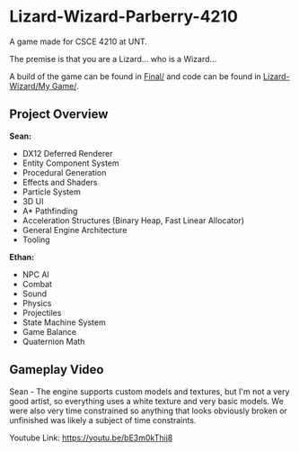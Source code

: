 # Lizard-Wizard-Parberry-4210
A game made for CSCE 4210 at UNT.

The premise is that you are a Lizard... who is a Wizard...

A build of the game can be found in [Final/](Final) and code can be found in [Lizard-Wizard/My Game/](Lizard-Wizard).

## Project Overview
**Sean:**
- DX12 Deferred Renderer
- Entity Component System
- Procedural Generation
- Effects and Shaders
- Particle System
- 3D UI
- A* Pathfinding
- Acceleration Structures (Binary Heap, Fast Linear Allocator)
- General Engine Architecture
- Tooling

<!--- Check out my [detailed breakdown](https://windowsvista42.github.io/projects/lizard-wizard/)! --->

**Ethan:**
- NPC AI
- Combat
- Sound
- Physics
- Projectiles
- State Machine System
- Game Balance
- Quaternion Math

## Gameplay Video
Sean - The engine supports custom models and textures, but I'm not a very good artist, so everything uses a white texture and very basic models. We were also very time constrained so anything that looks obviously broken or unfinished was likely a subject of time constraints.

Youtube Link: https://youtu.be/bE3m0kThij8
